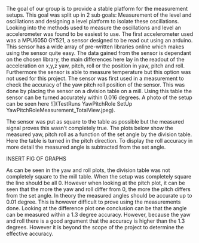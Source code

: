 The goal of our group is to provide a stable platform for the measurement setups. This goal was split up in 2 sub goals: Measurement of the level and oscillations and designing a level platform to isolate these oscillations. 
Looking into the methods used to measure the oscillations and level an accelerometer was found to be easiest to use. The first accelerometer used was a MPU6050 GY521, a sensor designed to be read out using an arduino. This sensor has a wide array of pre-written libraries online which makes using the sensor quite easy. 
The data gained from the sensor is dependant on the chosen library, the main differences here lay in the readout of the acceleration on x,y,z yaw, pitch, roll or the position in yaw, pitch and roll. Furthermore the sensor is able to measure temperature but this option was not used for this project. The sensor was first used in a measurement to check the accuracy of the yaw pitch roll position of the sensor. This was done by placing the sensor on a division table on a mill. Using this table the sensor can be turned accurately within 0.016 degrees. A photo of the setup can be seen here ![](TestRuns
 YawPitchRole
 SetUp
 YawPitchRoleMeasurement_TotalView.jpeg). 



The sensor was put as square to the table as possible but the measured signal proves this wasn’t completely true. The plots below show the measured yaw, pitch roll as a function of the set angle by the division table. Here the table is turned in the pitch direction. To display the roll accuracy in more detail the measured angle is subtracted from the set angle. 

INSERT FIG OF GRAPHS

As can be seen in the yaw and roll plots, the division table was not completely square to the mill table. When the setup was completely square the line should be all 0. However when looking at the pitch plot, it can be seen that the more the yaw and roll differ from 0, the more the pitch differs from the set angle. In theory the measured angles should be accurate up to 0.01 degree. This is however difficult to prove using the measurements done. Looking at the difference plot one conclusion can be that the angle can be measured within a 1.3 degree accuracy. However, because the yaw and roll there is a good argument that the accuracy is higher than the 1.3 degrees. However it is beyond the scope of the project to determine the effective accuracy.